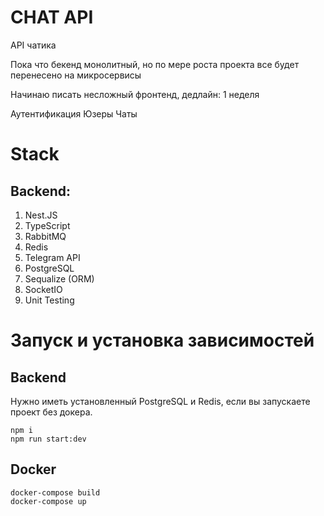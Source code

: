 <h1>CHAT API</h1>
<p>API чатика</p>

<p>Пока что бекенд монолитный, но по мере роста проекта все будет перенесено на микросервисы </p>
<p>Начинаю писать несложный фронтенд, дедлайн: 1 неделя</p>

Аутентификация
Юзеры
Чаты

<h1>Stack</h1>

<h2>Backend: </h2>

1. Nest.JS
2. TypeScript
3. RabbitMQ
4. Redis
5. Telegram API
6. PostgreSQL
7. Sequalize (ORM)
8. SocketIO
9. Unit Testing

<h1>Запуск и установка зависимостей</h1>

<h2>Backend</h2>

Нужно иметь установленный PostgreSQL и Redis, если вы запускаете проект без докера.

```
npm i
npm run start:dev
```

<h2>Docker</h2>

```
docker-compose build
docker-compose up
```
